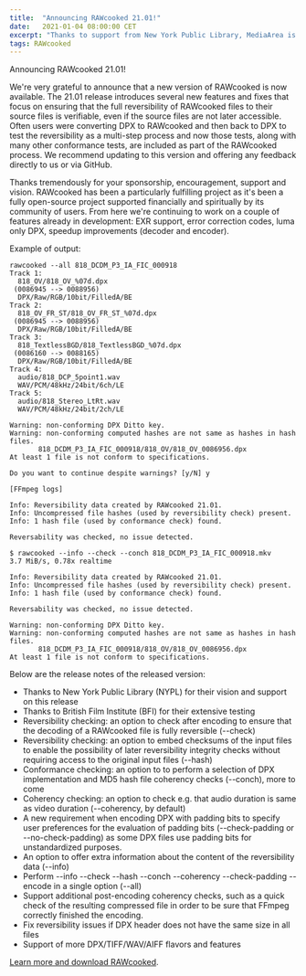 ```yaml
---
title:  "Announcing RAWcooked 21.01!"
date:   2021-01-04 08:00:00 CET
excerpt: "Thanks to support from New York Public Library, MediaArea is proud to present a new and improved version of RAWcooked"
tags: RAWcooked
---
```


Announcing RAWcooked 21.01!

We're very grateful to announce that a new version of RAWcooked is now available. The 21.01 release introduces several new features and fixes that focus on ensuring that the full reversibility of RAWcooked files to their source files is verifiable, even if the source files are not later accessible. Often users were converting DPX to RAWcooked and then back to DPX to test the reversibility as a multi-step process and now those tests, along with many other conformance tests, are included as part of the RAWcooked process. We recommend updating to this version and offering any feedback directly to us or via GitHub.

Thanks tremendously for your sponsorship, encouragement, support and vision. RAWcooked has been a particularly fulfilling project as it's been a fully open-source project supported financially and spiritually by its community of users. From here we're continuing to work on a couple of features already in development: EXR support, error correction codes, luma only DPX, speedup improvements (decoder and encoder).

Example of output:
~~~
rawcooked --all 818_DCDM_P3_IA_FIC_000918
Track 1:
  818_OV/818_OV_%07d.dpx
 (0086945 --> 0088956)
  DPX/Raw/RGB/10bit/FilledA/BE
Track 2:
  818_OV_FR_ST/818_OV_FR_ST_%07d.dpx
 (0086945 --> 0088956)
  DPX/Raw/RGB/10bit/FilledA/BE
Track 3:
  818_TextlessBGD/818_TextlessBGD_%07d.dpx
 (0086160 --> 0088165)
  DPX/Raw/RGB/10bit/FilledA/BE
Track 4:
  audio/818_DCP_5point1.wav
  WAV/PCM/48kHz/24bit/6ch/LE
Track 5:
  audio/818_Stereo_LtRt.wav
  WAV/PCM/48kHz/24bit/2ch/LE

Warning: non-conforming DPX Ditto key.
Warning: non-conforming computed hashes are not same as hashes in hash files.
       818_DCDM_P3_IA_FIC_000918/818_OV/818_OV_0086956.dpx
At least 1 file is not conform to specifications.

Do you want to continue despite warnings? [y/N] y

[FFmpeg logs]

Info: Reversibility data created by RAWcooked 21.01.
Info: Uncompressed file hashes (used by reversibility check) present.
Info: 1 hash file (used by conformance check) found.

Reversability was checked, no issue detected.
~~~

~~~
$ rawcooked --info --check --conch 818_DCDM_P3_IA_FIC_000918.mkv
3.7 MiB/s, 0.78x realtime

Info: Reversibility data created by RAWcooked 21.01.
Info: Uncompressed file hashes (used by reversibility check) present.
Info: 1 hash file (used by conformance check) found.

Reversability was checked, no issue detected.

Warning: non-conforming DPX Ditto key.
Warning: non-conforming computed hashes are not same as hashes in hash files.
       818_DCDM_P3_IA_FIC_000918/818_OV/818_OV_0086956.dpx
At least 1 file is not conform to specifications.
~~~


Below are the release notes of the released version:

*   Thanks to New York Public Library (NYPL) for their vision and support on this release
*   Thanks to British Film Institute (BFI) for their extensive testing
*   Reversibility checking: an option to check after encoding to ensure that the decoding of a RAWcooked file is fully reversible (--check)
*   Reversibility checking: an option to embed checksums of the input files  to enable the possibility of later reversibility integrity checks without requiring access to the original  input files (--hash)
*   Conformance checking: an option to to perform a selection of DPX implementation and MD5 hash file coherency checks (--conch), more to come
*   Coherency checking: an option to check e.g. that audio duration is same as video duration (--coherency, by default)
*   A new requirement when encoding DPX with padding bits to specify user preferences for the evaluation of padding bits (--check-padding or --no-check-padding) as some DPX files use padding bits for unstandardized purposes.
*   An option to offer extra information about the content of the reversibility data (--info)
*   Perform --info --check --hash --conch --coherency --check-padding --encode in a single option (--all)
*   Support additional post-encoding coherency checks, such as a quick check of the resulting compressed file in order to be sure that FFmpeg correctly finished the encoding.
*   Fix reversibility issues if DPX header does not have the same size in all files
*   Support of more DPX/TIFF/WAV/AIFF flavors and features

[Learn more and download RAWcooked](/RAWcooked).
